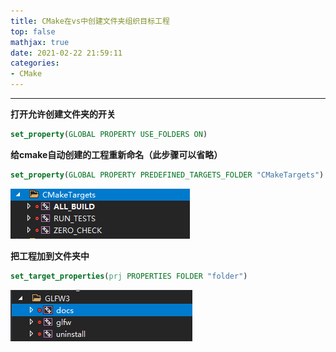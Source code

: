 ```yaml
---
title: CMake在vs中创建文件夹组织目标工程
top: false
mathjax: true
date: 2021-02-22 21:59:11
categories:
- CMake
---
```


-----



**打开允许创建文件夹的开关**

```cmake
set_property(GLOBAL PROPERTY USE_FOLDERS ON)
```

**给cmake自动创建的工程重新命名（此步骤可以省略）**

```cmake
set_property(GLOBAL PROPERTY PREDEFINED_TARGETS_FOLDER "CMakeTargets")
```

![image-20210408110212455](CMake在vs中创建文件夹组织目标工程/image-20210408110212455.png)

**把工程加到文件夹中**

```cmake
set_target_properties(prj PROPERTIES FOLDER "folder")
```

![image-20210408110240078](CMake在vs中创建文件夹组织目标工程/image-20210408110240078.png)